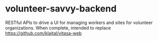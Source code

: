 # volunteer-savvy-backend

RESTful APIs to drive a UI for managing workers and sites for volunteer organizations. When complete, intended to replace https://github.com/klaital/vitasa-web
